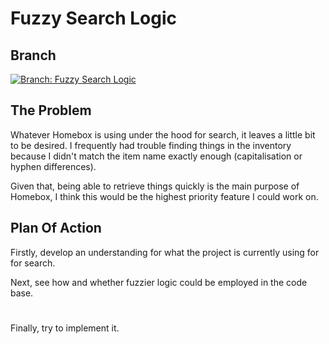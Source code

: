 # Fuzzy Search Logic

## Branch

[![Branch: Fuzzy Search Logic](https://img.shields.io/badge/Branch-fuzzy--search--logic-blue)](https://github.com/danielrosehill/homebox/tree/fuzzy-search-logic)


## The Problem

Whatever Homebox is using under the hood for search, it leaves a little bit to be desired. I frequently had trouble finding things in the inventory because I didn't match the item name exactly enough (capitalisation or hyphen differences).

Given that, being able to retrieve things quickly is the main purpose of Homebox, I think this would be the highest priority feature I could work on. 

## Plan Of Action

Firstly, develop an understanding for what the project is currently using for for search. 

Next, see how and whether fuzzier logic could be employed in the code base. 
#
Finally, try to implement it. 

